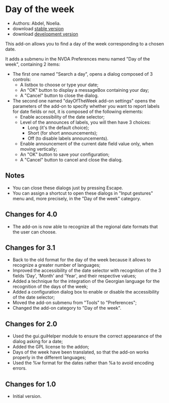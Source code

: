 # Day of the week #
*	 Authors: Abdel, Noelia.
*	 download [stable version][1]
*	 download [development version][2]

This add-on allows you to find a day of the week corresponding to a chosen date.

It adds a submenu in the NVDA Preferences menu named "Day of the week", containing 2 items:


*	The first one named "Search a day", opens a dialog composed of 3 controls:
	*	A listbox to choose or type your date;
	*	An "OK" button to display a messageBox containing your day;
	*	A "Cancel" button to close the dialog.
*	The second one named "dayOfTheWeek add-on settings" opens the parameters of the add-on to specify whether you want to report labels for date fields or not, it is composed of the following elements:
	*	Enable accessibility of the date selector;
	*	Level of the announces of labels, you will then have 3 choices:
		*	Long (it's the default choice);
		*	Short (for short announcements);
		*	Off (to disable labels announcements).
	*	Enable announcement of the current date field value only, when moving vertically;
	*	An "OK" button to save your configuration;
	*	A "Cancel" button to cancel and close the dialog.


## Notes ##

*	 You can close these dialogs just by pressing Escape.
*	 You can assign a shortcut to open these dialogs in "Input gestures" menu and, more precisely, in the "Day of the week" category.

## Changes for 4.0 ##

*	 The add-on is now able to recognize all the regional date formats that the user can choose.

## Changes for 3.1 ##

*	 Back to the old format for the day of the week because it allows to recognize a greater number of languages;
*	 Improved the accessibility of the date selector with recognition of the 3 fields 'Day', 'Month' and 'Year', and their respective values;
*	 Added a technique for the integration of the Georgian language for the recognition of the days of the week;
*	 Added a configuration dialog box to enable or disable the accessibility of the date selector;
*	 Moved the add-on submenu from "Tools" to "Preferences";
*	 Changed the add-on category to "Day of the week".

## Changes for 2.0 ##

*	 Used the gui.guiHelper module to ensure the correct appearance of the dialog asking for a date;
*	 Added the GPL license to the addon;
*	 Days of the week have been translated, so that the add-on works properly in the different languages;
*	 Used the %w format for the dates rather than %a to avoid encoding errors.

## Changes for 1.0 ##

*	 Initial version.

[1]: https://github.com/abdel792/dayOfTheWeek/releases/download/v4.0/dayOfTheWeek-4.0.nvda-addon

[2]: https://github.com/abdel792/dayOfTheWeek/releases/download/v4.0-dev/dayOfTheWeek-4.0-dev.nvda-addon
